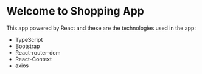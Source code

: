 # Welcome to Shopping App

This app powered by React and these are the technologies used in the app:

- TypeScript
- Bootstrap
- React-router-dom
- React-Context
- axios
